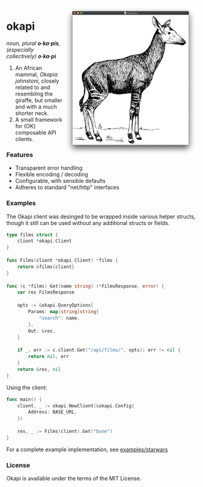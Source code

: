 <img align="right" height=400px src="./assets/okapi.png"/>


# okapi


_noun, plural **o·ka·pis**, (especially collectively) **o·ka·pi**_

1. An African mammal, _Okapia johnstoni_, closely related to and resembling the giraffe, but smaller and with a much shorter neck.
1. A small framework for (OK) composable API clients.

### Features

- Transparent error handling
- Flexible encoding / decoding
- Configurable, with sensible defaults
- Adheres to standard "net/http" interfaces 

### Examples

The Okapi client was desinged to be wrapped inside various helper structs, though it still can be used without any additional structs or fields.

``` go
type films struct {
    client *okapi.Client
}

func Films(client *okapi.Client) *films {
    return &films{client}
}

func (c *films) Get(name string) (*FilmsResponse, error) {
    var res FilmsResponse

    opts := &okapi.QueryOptions{
        Params: map[string]string{
            "search": name,
        },
        Out: &res,
    }

    if _, err := c.client.Get("/api/films/", opts); err != nil {
        return nil, err
    }
    return &res, nil
}

```

Using the client:

``` go
func main() {
    client, _ := okapi.NewClient(&okapi.Config{
        Address: BASE_URL,
    })

    res, _ := Films(client).Get("Dune")
}
```

For a complete example implementation, see [examples/starwars](examples/starwars/)

### License

Okapi is available under the terms of the MIT License.
